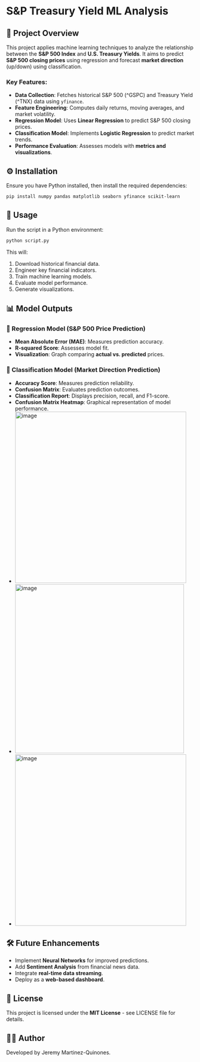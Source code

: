 # S&P Treasury Yield ML Analysis

## 📌 Project Overview
This project applies machine learning techniques to analyze the relationship between the **S&P 500 Index** and **U.S. Treasury Yields**. It aims to predict **S&P 500 closing prices** using regression and forecast **market direction** (up/down) using classification.

### Key Features:
- **Data Collection**: Fetches historical S&P 500 (^GSPC) and Treasury Yield (^TNX) data using `yfinance`.
- **Feature Engineering**: Computes daily returns, moving averages, and market volatility.
- **Regression Model**: Uses **Linear Regression** to predict S&P 500 closing prices.
- **Classification Model**: Implements **Logistic Regression** to predict market trends.
- **Performance Evaluation**: Assesses models with **metrics and visualizations**.

## ⚙️ Installation
Ensure you have Python installed, then install the required dependencies:
```bash
pip install numpy pandas matplotlib seaborn yfinance scikit-learn
```

## 🚀 Usage
Run the script in a Python environment:
```bash
python script.py
```
This will:
1. Download historical financial data.
2. Engineer key financial indicators.
3. Train machine learning models.
4. Evaluate model performance.
5. Generate visualizations.

## 📊 Model Outputs
### 🔹 Regression Model (S&P 500 Price Prediction)
- **Mean Absolute Error (MAE)**: Measures prediction accuracy.
- **R-squared Score**: Assesses model fit.
- **Visualization**: Graph comparing **actual vs. predicted** prices.

### 🔹 Classification Model (Market Direction Prediction)
- **Accuracy Score**: Measures prediction reliability.
- **Confusion Matrix**: Evaluates prediction outcomes.
- **Classification Report**: Displays precision, recall, and F1-score.
- **Confusion Matrix Heatmap**: Graphical representation of model performance.
- <img width="458" alt="image" src="https://github.com/user-attachments/assets/768f4b7b-bc5d-4842-a8c0-39e1cb9bad6d" />
- <img width="452" alt="image" src="https://github.com/user-attachments/assets/1c3672b3-ad77-43fc-bac4-91c6d418b9bd" />
- <img width="458" alt="image" src="https://github.com/user-attachments/assets/173cf119-48ee-4659-87d9-9ac41d64a3a9" />





## 🛠 Future Enhancements
- Implement **Neural Networks** for improved predictions.
- Add **Sentiment Analysis** from financial news data.
- Integrate **real-time data streaming**.
- Deploy as a **web-based dashboard**.

## 📄 License
This project is licensed under the **MIT License** - see LICENSE file for details.

## 👨‍💻 Author
Developed by Jeremy Martinez-Quinones.
